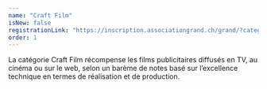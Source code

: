 ```yaml
---
name: "Craft Film"
isNew: false
registrationLink: "https://inscription.associationgrand.ch/grand/?category=Craft%20Film"
order: 1
---
```


La catégorie Craft Film récompense les films publicitaires diffusés en TV, au cinéma ou sur le web, selon un barème de notes basé sur l’excellence technique en termes de réalisation et de production.